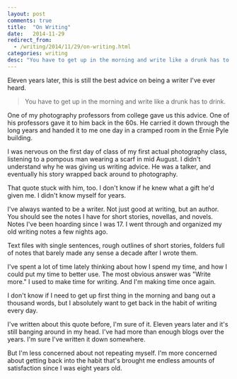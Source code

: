 ```yaml
---
layout: post
comments: true
title:  "On Writing"
date:   2014-11-29
redirect_from:
  - /writing/2014/11/29/on-writing.html
categories: writing
desc: "You have to get up in the morning and write like a drunk has to drink."
---
```

Eleven years later, this is still the best advice on being a writer I've ever heard.

<blockquote id="quote">You have to get up in the morning and write like a drunk has to drink.</blockquote>

One of my photography professors from college gave us this advice. One of his professors gave it to him back in the 60s. He carried it down through the long years and handed it to me one day in a cramped room in the Ernie Pyle building.

I was nervous on the first day of class of my first actual photography class, listening to a pompous man wearing a scarf in mid August. I didn't understand why he was giving us writing advice. He was a talker, and eventually his story wrapped back around to photography.

That quote stuck with him, too. I don't know if he knew what a gift he'd given me. I didn't know myself for years.

I've always wanted to be a writer. Not just good at writing, but an author. You should see the notes I have for short stories, novellas, and novels. Notes I've been hoarding since I was 17. I went through and organized my old writing notes a few nights ago.

Text files with single sentences, rough outlines of short stories, folders full of notes that barely made any sense a decade after I wrote them.

I've spent a lot of time lately thinking about how I spend my time, and how I could put my time to better use. The most obvious answer was "Write more." I used to make time for writing. And I'm making time once again.

I don't know if I need to get up first thing in the morning and bang out a thousand words, but I absolutely want to get back in the habit of writing every day.

I've written about this quote before, I'm sure of it. Eleven years later and it's still banging around in my head. I've had more than enough blogs over the years. I'm sure I've written it down somewhere.

But I'm less concerned about not repeating myself. I'm more concerned about getting back into the habit that's brought me endless amounts of satisfaction since I was eight years old.
